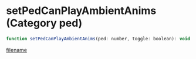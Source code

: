 # setPedCanPlayAmbientAnims (Category ped)

```js
function setPedCanPlayAmbientAnims(ped: number, toggle: boolean): void
```

[filename](setPedCanPlayAmbientAnims_m.md ':include')